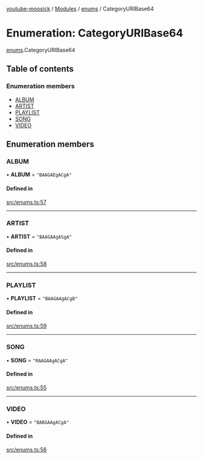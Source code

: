 [youtube-moosick](../README.md) / [Modules](../modules.md) / [enums](../modules/enums.md) / CategoryURIBase64

# Enumeration: CategoryURIBase64

[enums](../modules/enums.md).CategoryURIBase64

## Table of contents

### Enumeration members

- [ALBUM](enums.CategoryURIBase64.md#album)
- [ARTIST](enums.CategoryURIBase64.md#artist)
- [PLAYLIST](enums.CategoryURIBase64.md#playlist)
- [SONG](enums.CategoryURIBase64.md#song)
- [VIDEO](enums.CategoryURIBase64.md#video)

## Enumeration members

### ALBUM

• **ALBUM** = `"BAAGAEgACgA"`

#### Defined in

[src/enums.ts:57](https://github.com/EvasiveXkiller/youtube-moosick/blob/d55cf42/src/enums.ts#L57)

___

### ARTIST

• **ARTIST** = `"BAAGAAgASgA"`

#### Defined in

[src/enums.ts:58](https://github.com/EvasiveXkiller/youtube-moosick/blob/d55cf42/src/enums.ts#L58)

___

### PLAYLIST

• **PLAYLIST** = `"BAAGAAgACgB"`

#### Defined in

[src/enums.ts:59](https://github.com/EvasiveXkiller/youtube-moosick/blob/d55cf42/src/enums.ts#L59)

___

### SONG

• **SONG** = `"RAAGAAgACgA"`

#### Defined in

[src/enums.ts:55](https://github.com/EvasiveXkiller/youtube-moosick/blob/d55cf42/src/enums.ts#L55)

___

### VIDEO

• **VIDEO** = `"BABGAAgACgA"`

#### Defined in

[src/enums.ts:56](https://github.com/EvasiveXkiller/youtube-moosick/blob/d55cf42/src/enums.ts#L56)
